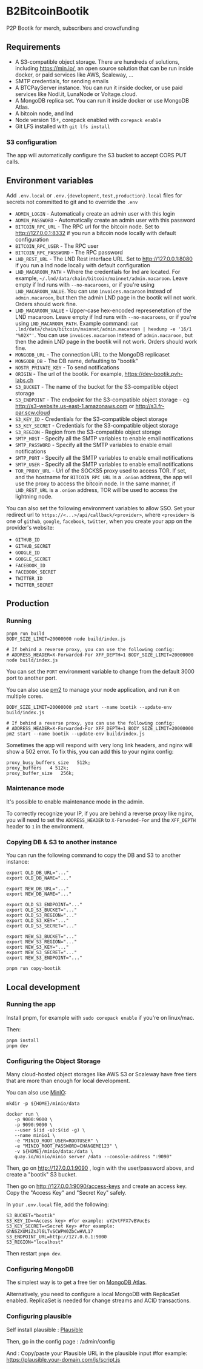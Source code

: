 # B2BitcoinBootik

P2P Bootik for merch, subscribers and crowdfunding

## Requirements

- A S3-compatible object storage. There are hundreds of solutions, including https://min.io/, an open source solution that can be run inside docker, or paid services like AWS, Scaleway, ...
- SMTP credentials, for sending emails
- A BTCPayServer instance. You can run it inside docker, or use paid services like Nodl.it, LunaNode or Voltage.cloud.
- A MongoDB replica set. You can run it inside docker or use MongoDB Atlas.
- A bitcoin node, and lnd
- Node version 18+, corepack enabled with `corepack enable`
- Git LFS installed with `git lfs install`

### S3 configuration

The app will automatically configure the S3 bucket to accept CORS PUT calls.

## Environment variables

Add `.env.local` or `.env.{development,test,production}.local` files for secrets not committed to git and to override the `.env`

- `ADMIN_LOGIN` - Automatically create an admin user with this login
- `ADMIN_PASSWORD` - Automatically create an admin user with this password
- `BITCOIN_RPC_URL` - The RPC url for the bitcoin node. Set to http://127.0.0.1:8332 if you run a bitcoin node locally with default configuration
- `BITCOIN_RPC_USER` - The RPC user
- `BITCOIN_RPC_PASSWORD` - The RPC password
- `LND_REST_URL` - The LND Rest interface URL. Set to http://127.0.0.1:8080 if you run a lnd node locally with default configuration
- `LND_MACAROON_PATH` - Where the credentials for lnd are located. For example, `~/.lnd/data/chain/bitcoin/mainnet/admin.macaroon`. Leave empty if lnd runs with `--no-macaroons`, or if you're using `LND_MACAROON_VALUE`. You can use `invoices.macaroon` instead of `admin.macaroon`, but then the admin LND page in the bootik will not work. Orders should work fine.
- `LND_MACAROON_VALUE` - Upper-case hex-encoded represenetation of the LND macaroon. Leave empty if lnd runs with `--no-macaroons`, or if you're using `LND_MACAROON_PATH`. Example command: `cat .lnd/data/chain/bitcoin/mainnet/admin.macaroon | hexdump -e '16/1 "%02X"'`. You can use `invoices.macaroon` instead of `admin.macaroon`, but then the admin LND page in the bootik will not work. Orders should work fine.
- `MONGODB_URL` - The connection URL to the MongoDB replicaset
- `MONGODB_DB` - The DB name, defaulting to "bootik"
- `NOSTR_PRIVATE_KEY` - To send notifications
- `ORIGIN` - The url of the bootik. For example, https://dev-bootik.pvh-labs.ch
- `S3_BUCKET` - The name of the bucket for the S3-compatible object storage
- `S3_ENDPOINT` - The endpoint for the S3-compatible object storage - eg http://s3-website.us-east-1.amazonaws.com or http://s3.fr-par.scw.cloud
- `S3_KEY_ID` - Credentials for the S3-compatible object storage
- `S3_KEY_SECRET` - Credentials for the S3-compatible object storage
- `S3_REGION` - Region from the S3-compatible object storage
- `SMTP_HOST` - Specify all the SMTP variables to enable email notifications
- `SMTP_PASSWORD` - Specify all the SMTP variables to enable email notifications
- `SMTP_PORT` - Specify all the SMTP variables to enable email notifications
- `SMTP_USER` - Specify all the SMTP variables to enable email notifications
- `TOR_PROXY_URL` - Url of the SOCKS5 proxy used to access TOR. If set, and the hostname for `BITCOIN_RPC_URL` is a `.onion` address, the app will use the proxy to access the bitcoin node. In the same manner, if `LND_REST_URL` is a `.onion` address, TOR will be used to access the lightning node.

You can also set the following environment variables to allow SSO. Set your redirect url to `https://<...>/api/callback/<provider>`, where `<provider>` is one of `github`, `google`, `facebook`, `twitter`, when you create your app on the provider's website:

- `GITHUB_ID`
- `GITHUB_SECRET`
- `GOOGLE_ID`
- `GOOGLE_SECRET`
- `FACEBOOK_ID`
- `FACEBOOK_SECRET`
- `TWITTER_ID`
- `TWITTER_SECRET`

## Production

### Running

```shell
pnpm run build
BODY_SIZE_LIMIT=20000000 node build/index.js

# If behind a reverse proxy, you can use the following config:
# ADDRESS_HEADER=X-Forwarded-For XFF_DEPTH=1 BODY_SIZE_LIMIT=20000000 node build/index.js
```

You can set the `PORT` environment variable to change from the default 3000 port to another port.

You can also use [pm2](https://pm2.keymetrics.io/docs/usage/quick-start/) to manage your node application, and run it on multiple cores.

```shell
BODY_SIZE_LIMIT=20000000 pm2 start --name bootik --update-env build/index.js

# If behind a reverse proxy, you can use the following config:
# ADDRESS_HEADER=X-Forwarded-For XFF_DEPTH=1 BODY_SIZE_LIMIT=20000000 pm2 start --name bootik --update-env build/index.js
```

Sometimes the app will respond with very long link headers, and nginx will show a 502 error. To fix this, you can add this to your nginx config:

```nginx
proxy_busy_buffers_size   512k;
proxy_buffers   4 512k;
proxy_buffer_size   256k;
```

### Maintenance mode

It's possible to enable maintenance mode in the admin.

To correctly recognize your IP, if you are behind a reverse proxy like nginx, you will need to set the `ADDRESS_HEADER` to `X-Forwaded-For` and the `XFF_DEPTH` header to `1` in the environment.

### Copying DB & S3 to another instance

You can run the following command to copy the DB and S3 to another instance:

```shell
export OLD_DB_URL="..."
export OLD_DB_NAME="..."

export NEW_DB_URL="..."
export NEW_DB_NAME="..."

export OLD_S3_ENDPOINT="..."
export OLD_S3_BUCKET="..."
export OLD_S3_REGION="..."
export OLD_S3_KEY="..."
export OLD_S3_SECRET="..."

export NEW_S3_BUCKET="..."
export NEW_S3_REGION="..."
export NEW_S3_KEY="..."
export NEW_S3_SECRET="..."
export NEW_S3_ENDPOINT="..."

pnpm run copy-bootik
```

## Local development

### Running the app

Install pnpm, for example with `sudo corepack enable` if you're on linux/mac.

Then:

```
pnpm install
pnpm dev
```

### Configuring the Object Storage

Many cloud-hosted object storages like AWS S3 or Scaleway have free tiers that are more than enough for local development.

You can also use [MinIO](https://min.io/docs/minio/container/index.html):

```
mkdir -p ${HOME}/minio/data

docker run \
   -p 9000:9000 \
   -p 9090:9090 \
   --user $(id -u):$(id -g) \
   --name minio1 \
   -e "MINIO_ROOT_USER=ROOTUSER" \
   -e "MINIO_ROOT_PASSWORD=CHANGEME123" \
   -v ${HOME}/minio/data:/data \
   quay.io/minio/minio server /data --console-address ":9090"
```

Then, go on http://127.0.0.1:9090 , login with the user/password above, and create a "bootik" S3 bucket.

Then go on http://127.0.0.1:9090/access-keys and create an access key. Copy the "Access Key" and "Secret Key" safely.

In your `.env.local` file, add the following:

```dotenv
S3_BUCKET="bootik"
S3_KEY_ID=<Access key> #for example: uY2vtFFX7vBVucEs
S3_KEY_SECRET=<Secret Key> #for example: GhNSZXUMiZsJl6LTvSCWPW0ZbCwHVL17
S3_ENDPOINT_URL=http://127.0.0.1:9000
S3_REGION="localhost"
```

Then restart `pnpm dev`.

### Configuring MongoDB

The simplest way is to get a free tier on [MongoDB Atlas](https://www.mongodb.com/atlas/database).

Alternatively, you need to configure a local MongoDB with ReplicaSet enabled. ReplicaSet is needed for change streams and ACID transactions.

### Configuring plausible

Self install plausible : [Plausible](https://plausible.io/docs/self-hosting)

Then, go in the config page : /admin/config

And : Copy/paste your Plausible URL in the plausible input
#for example: https://plausible.your-domain.com/js/script.js
